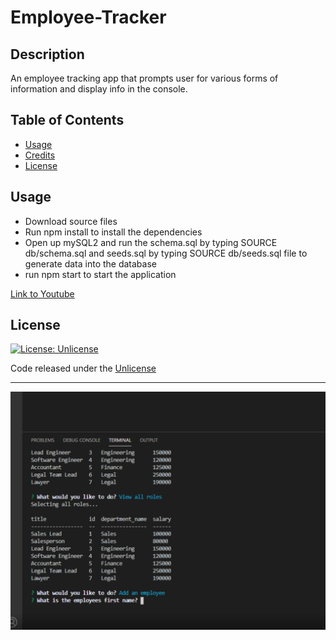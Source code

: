 # Employee-Tracker

## Description

An employee tracking app that prompts user for various forms of information and display info in the console.

## Table of Contents

* [Usage](#usage)
* [Credits](#credits)
* [License](#license)


## Usage 

* Download source files
* Run npm install to install the dependencies
* Open up mySQL2 and run the schema.sql by typing SOURCE db/schema.sql and seeds.sql by typing SOURCE db/seeds.sql file to generate data into the database
* run npm start to start the application

[Link to Youtube](https://youtu.be/corywqx3iCU)

## License
[![License: Unlicense](https://img.shields.io/badge/license-Unlicense-blue.svg)](http://unlicense.org/)

Code released under the [Unlicense](http://unlicense.org/)

****

![](public/ss.png)

